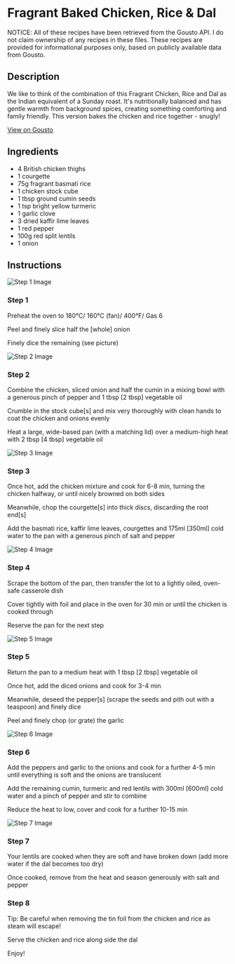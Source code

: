 # Fragrant Baked Chicken, Rice & Dal 

NOTICE: All of these recipes have been retrieved from the Gousto API. I do not claim ownership of any recipes in these files. These recipes are provided for informational purposes only, based on publicly available data from Gousto.

## Description

We like to think of the combination of this Fragrant Chicken, Rice and Dal as the Indian equivalent of a Sunday roast. It's nutritionally balanced and has gentle warmth from background spices, creating something comforting and family friendly. This version bakes the chicken and rice together - snugly!  

[View on Gousto](https://www.gousto.co.uk/recipes/cookbook/fragrant-baked-chicken-rice-dal)

## Ingredients

- 4 British chicken thighs
- 1 courgette 
- 75g fragrant basmati rice
- 1 chicken stock cube
- 1 tbsp ground cumin seeds
- 1 tsp bright yellow turmeric
- 1 garlic clove
- 3 dried kaffir lime leaves
- 1 red pepper
- 100g red split lentils
- 1 onion

## Instructions

![Step 1 Image](https://production-media.gousto.co.uk/cms/recipe-step-image/581.-step-1-x200.jpg)

### Step 1

Preheat the oven to 180&deg;C/ 160&deg;C (fan)/ 400&deg;F/ Gas 6


Peel and finely slice half the <span class="text-danger">[whole]</span> onion


Finely dice the remaining (see picture)&nbsp;

![Step 2 Image](https://production-media.gousto.co.uk/cms/recipe-step-image/581.-step-2-x200.jpg)

### Step 2

Combine the chicken, sliced onion and half the cumin in a mixing bowl with a generous pinch of pepper and 1 tbsp <span class="text-danger">[2 tbsp]</span> vegetable oil


Crumble in the stock cube<span class="text-danger">[s]</span> and mix very thoroughly with clean hands to coat the chicken and onions evenly


Heat a large, wide-based pan (with a matching lid) over a medium-high heat with 2 tbsp <span class="text-danger">[4 tbsp]</span> vegetable oil

![Step 3 Image](https://production-media.gousto.co.uk/cms/recipe-step-image/581.-step-3-x200.jpg)

### Step 3

Once hot, add the chicken mixture and cook for 6-8 min,&nbsp;turning the chicken halfway, or&nbsp;until nicely browned on both sides


Meanwhile, chop the courgette<span class="text-danger">[s]</span> into thick discs, discarding the root end<span class="text-danger">[s]</span>


Add the basmati rice, kaffir lime leaves, courgettes and 175ml <span class="text-danger">[350ml]</span> cold water to the pan with a generous pinch of salt and pepper

![Step 4 Image](https://production-media.gousto.co.uk/cms/recipe-step-image/581.-step-4-x200.jpg)

### Step 4

Scrape the bottom of the pan, then transfer the lot to a lightly oiled, oven-safe casserole dish


Cover tightly with foil and place in the oven for 30 min or until the chicken is cooked through


Reserve the pan for the next step

![Step 5 Image](https://production-media.gousto.co.uk/cms/recipe-step-image/581.-step-5-x200.jpg)

### Step 5

Return the pan to a medium heat with 1 tbsp<span class="text-danger"> [2 tbsp]</span> vegetable oil


Once hot, add the diced onions and cook for 3-4 min


Meanwhile, deseed the pepper<span class="text-danger">[s]</span> (scrape the seeds and pith out with a teaspoon) and finely dice


Peel and finely chop (or grate) the garlic

![Step 6 Image](https://production-media.gousto.co.uk/cms/recipe-step-image/581.-step-6-x200.jpg)

### Step 6

Add the peppers and garlic to the onions and cook for a further 4-5 min until everything is soft and the onions are translucent


Add the remaining cumin, turmeric and red lentils with 300ml <span class="text-danger">[600ml]</span> cold water and a pinch of pepper and stir to combine


Reduce the heat to low, cover and cook for a further 10-15 min

![Step 7 Image](https://production-media.gousto.co.uk/cms/recipe-step-image/581.-step-7-x200.jpg)

### Step 7

Your lentils are cooked when they are soft and have broken down (add more water if the dal becomes too dry)


Once cooked, remove from the heat and season generously with salt and pepper&nbsp;

### Step 8

Tip: Be careful when removing the tin foil from the chicken and rice as steam will escape!


Serve the chicken and rice along side the dal


Enjoy!


